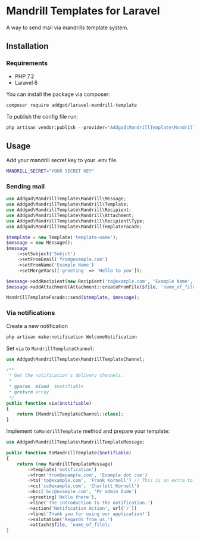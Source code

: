 # Mandrill Templates for Laravel
A way to send mail via mandrills template system.

## Installation
### Requirements
- PHP 7.2
- Laravel 6

You can install the package via composer:

```bash
composer require addgod/laravel-mandrill-template
```

To publish the config file run:

```php
php artisan vendor:publish --provider="Addgod\MandrillTemplate\MandrillTemplateServiceProvider"
```

## Usage
Add your mandrill secret key to your .env file.

```bash
MANDRILL_SECRET="YOUR SECRET KEY"
```

### Sending mail

```php
use Addgod\MandrillTemplate\Mandrill\Message;
use Addgod\MandrillTemplate\Mandrill\Template;
use Addgod\MandrillTemplate\Mandrill\Recipient;
use Addgod\MandrillTemplate\Mandrill\Attachment;
use Addgod\MandrillTemplate\Mandrill\Recipient\Type;
use Addgod\MandrillTemplate\MandrillTemplateFacade;
```

```php
$template = new Template('template-name');
$message = new Message();
$message
    ->setSubject('Subjct')
    ->setFromEmail('from@example.com')
    ->setFromName('Example Name')
    ->setMergeVars(['greeting' => 'Hello to you']);

$message->addRecipient(new Recipient('to@example.com', 'Example Name', Type::TO));
$message->addAttachment(Attachment::createFromFile($file, 'name_of_file');

MandrillTemplateFacade::send($template, $message);
```

### Via notifications
Create a new notification

```bash
php artisan make:notification WelcomeNotification
```

Set `via` to `MandrillTemplateChannel`:

```php
use Addgod\MandrillTemplate\MandrillTemplateChannel;
```

```php
/**
 * Get the notification's delivery channels.
 *
 * @param  mixed  $notifiable
 * @return array
 */
public function via($notifiable)
{
    return [MandrillTemplateChannel::class];
}
```

Implement `toMandrillTemplate` method and prepare your template:

```php
use Addgod\MandrillTemplate\MandrillTemplateMessage;
```

```php
public function toMandrillTemplate($notifiable)
{
    return (new MandrillTemplateMessage)
        ->template('notification')
        ->from('from@example.com', 'Example dot com')
        ->to('to@example.com', 'Frank Kornell') // This is an extra to, since the notifiable is also used.
        ->cc('cc@example.com', 'Charlott Kornell')
        ->bcc('bcc@example.com', 'Mr admin Dude')
        ->greeting('Hello there'),
        ->line('The introduction to the notification.')
        ->action('Notification Action', url('/'))
        ->line('Thank you for using our application!')
        ->salutation('Regards from us.')
        ->attach($file, 'name_of_file);
}
```
